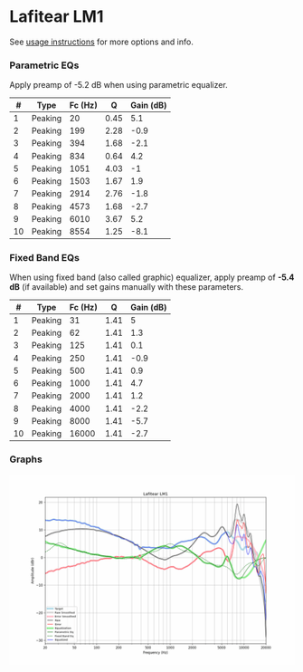 # Lafitear LM1
See [usage instructions](https://github.com/jaakkopasanen/AutoEq#usage) for more options and info.

### Parametric EQs
Apply preamp of -5.2 dB when using parametric equalizer.

|   # | Type    |   Fc (Hz) |    Q |   Gain (dB) |
|-----|---------|-----------|------|-------------|
|   1 | Peaking |        20 | 0.45 |         5.1 |
|   2 | Peaking |       199 | 2.28 |        -0.9 |
|   3 | Peaking |       394 | 1.68 |        -2.1 |
|   4 | Peaking |       834 | 0.64 |         4.2 |
|   5 | Peaking |      1051 | 4.03 |        -1   |
|   6 | Peaking |      1503 | 1.67 |         1.9 |
|   7 | Peaking |      2914 | 2.76 |        -1.8 |
|   8 | Peaking |      4573 | 1.68 |        -2.7 |
|   9 | Peaking |      6010 | 3.67 |         5.2 |
|  10 | Peaking |      8554 | 1.25 |        -8.1 |

### Fixed Band EQs
When using fixed band (also called graphic) equalizer, apply preamp of **-5.4 dB** (if available) and set gains manually with these parameters.

|   # | Type    |   Fc (Hz) |    Q |   Gain (dB) |
|-----|---------|-----------|------|-------------|
|   1 | Peaking |        31 | 1.41 |         5   |
|   2 | Peaking |        62 | 1.41 |         1.3 |
|   3 | Peaking |       125 | 1.41 |         0.1 |
|   4 | Peaking |       250 | 1.41 |        -0.9 |
|   5 | Peaking |       500 | 1.41 |         0.9 |
|   6 | Peaking |      1000 | 1.41 |         4.7 |
|   7 | Peaking |      2000 | 1.41 |         1.2 |
|   8 | Peaking |      4000 | 1.41 |        -2.2 |
|   9 | Peaking |      8000 | 1.41 |        -5.7 |
|  10 | Peaking |     16000 | 1.41 |        -2.7 |

### Graphs
![](./Lafitear%20LM1.png)
